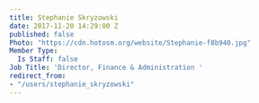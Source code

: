 ```yaml
---
title: Stephanie Skryzowski
date: 2017-11-20 14:29:00 Z
published: false
Photo: "https://cdn.hotosm.org/website/Stephanie-f8b940.jpg"
Member Type:
  Is Staff: false
Job Title: 'Director, Finance & Administration '
redirect_from:
- "/users/stephanie_skryzowski"
---
```


